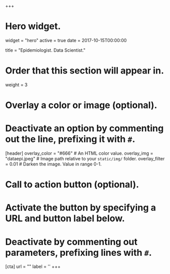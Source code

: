 +++
# Hero widget.
widget = "hero"
active = true
date = 2017-10-15T00:00:00

title = "Epidemiologist. Data Scientist."
 
# Order that this section will appear in.
weight = 3

# Overlay a color or image (optional).
#   Deactivate an option by commenting out the line, prefixing it with `#`.
[header]
  overlay_color = "#666"  # An HTML color value.
  overlay_img = "dataepi.jpeg"  # Image path relative to your `static/img/` folder.
  overlay_filter = 0.01  # Darken the image. Value in range 0-1.

# Call to action button (optional).
#   Activate the button by specifying a URL and button label below.
#   Deactivate by commenting out parameters, prefixing lines with `#`.
[cta]
  url = ""
  label = ''
+++
